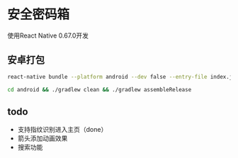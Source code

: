


# 安全密码箱


使用React Native 0.67.0开发


## 安卓打包

```bash
react-native bundle --platform android --dev false --entry-file index.js  --bundle-output android/app/src/main/assets/index.android.bundle  --assets-dest android/app/src/main/res/
```



```bash
cd android && ./gradlew clean && ./gradlew assembleRelease
```



## todo


* 支持指纹识别进入主页（done）
* 箭头添加动画效果
* 搜索功能
